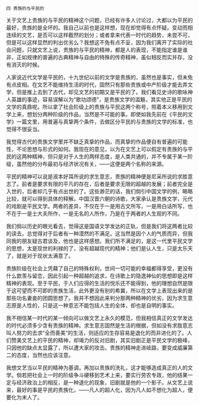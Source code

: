     四 贵族的与平民的 

   关于文艺上贵族的与平民的精神这个问题，已经有许多人讨论过，大都以为平民的最好，贵族的是全坏的。我自己以前也是这样想，现在却觉得有点怀疑。变动而相连续的文艺，是否可以这样截然的划分；或者拿来代表一时代的趋势，未尝不可，但是可以这样显然的判出优劣么？我想这不免有点不妥，因为我们离开了实际的社会问题，只就文艺上说，贵族的与平民的精神，都是人的表现，不能指定谁是谁非，正如规律的普遍的古典精神与自由的特殊的传奇精神，虽似相反而实并存，没有消灭的时候。

   人家说近代文学是平民的，十九世纪以前的文学是贵族的，虽然也是事实，但未免有点皮相。在文艺不能维持生活的时代，固然只有那些贵族或中产阶级才能去弄文学，但是推上去到了古代，却见文艺的初期又是平民的了。我们看见史诗的歌咏神人英雄的事迹，容易误解以为“歌功颂德”，是贵族文学的滥觞，其实他正是平民的文学的真鼎呢。所以拿了社会阶级上的贵族与平民这两个称号，照着本义移用到文学上来，想划分两种阶级的作品，当然是不可能的事。即使如我先前在《平民的文学》一篇文里，用普遍与真挚两个条件，去做区分平民的与贵族的文学的标准，也觉得不很妥当。

   我觉得古代的贵族文学里并不缺乏真挚的作品，而真挚的作品便自有普遍的可能性，不论思想与形式的如何。我现在的意见，以为在文艺上可以假定有贵族的与平民的这两种精神，但只是对于人生的两样态度，是人类共通的，并不专属于某一阶级，虽然他的分布最初与经济状况有关，——这便是两个名称的来源。

   平民的精神可以说是淑本好耳所说的求生意志，贵族的精神便是尼采所说的求胜意志了。前者是要求有限的平凡的存在，后者是要求无限的超越的发展；前者完全是入世的，后者却几乎有点出世的了。这些渺茫的话，我们倘引中国文学的例，略略比较，就可以得到具体的释解。中国汉晋六朝的诗歌，大家承认是贵族文学，元代的戏剧是平民文学。两者的差异，不仅在于一是用古文所写，一是用白话所写，也不在于一是士大夫所作，一是无名的人所作，乃是在于两者的人生观的不同。

   我们倘以历史的眼光看去，觉得这是国语文学发达的正轨，但是我们将这两者比较的读去，总觉得对于后者有一种漠然的不满足。这当然是因个人的气质而异，但我同我的朋友疑古君谈及，他也是这样感想。我们所不满足的，是这一代里平民文学的思想，太是现世的利禄的了，没有超越现代的精神；他们是认人生，只是太乐天了，就是对于现状太满意了。

   贵族阶级在社会上凭藉了自己的特殊权利，世间一切可能的幸福都得享受，更没有什么歆羡与留恋，因此引起一种超越的追求，在诗歌上的隐逸神仙的思想即是这样精神的表现。至于平民，于人们应得的生活的悦乐还不能得到，他的理想自然是限于这可望而不可即的贵族生活，此外更没有别的希冀，所以在文学上表现出来的是那些功名妻妾的团圆思想了。我并不想因此来判分那两种精神的优劣，因为求生意志原是人性的，只是这一种意志不能包括人生的全体，却也是自明的事实。

   我不相信某一时代的某一倾向可以做文艺上永久的模范，但我相信真正的文学发达的时代必须多少含有贵族的精神。求生意志固然是生活的根据，但如没有求胜意志叫人努力的去求“全而善美”的生活，则适应的生存容易是退化的而非进化的了。人们赞美文艺上的平民的精神，却竭力的反对旧剧，其实旧剧正是平民文学的极峰，只因他的缺点太显露了，所以遭大家的攻击。贵族的精神走进岐路，要变成威廉第二的态度，当然也应该注意。

   我想文艺当以平民的精神为基调，再加以贵族的洗礼，这才能够造成真正的人的文学。倘若把社会上一时的阶级争斗硬移到艺术上来，要实行劳农专政，他的结果一定与经济政治上的相反，是一种退化的现象，旧剧就是他的一个影子。从文艺上说来，最好的事是平民的贵族化，——凡人的超人化，因为凡人如不想化为超人，便要化为末人了。

